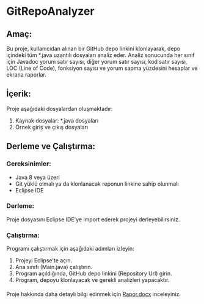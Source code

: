 # GitRepoAnalyzer

## Amaç:
Bu proje, kullanıcıdan alınan bir GitHub depo linkini klonlayarak, depo içindeki tüm *.java uzantılı dosyaları analiz eder. Analiz sonucunda her sınıf için Javadoc yorum satır sayısı, diğer yorum satır sayısı, kod satır sayısı, LOC (Line of Code), fonksiyon sayısı ve yorum sapma yüzdesini hesaplar ve ekrana raporlar.

## İçerik:
Proje aşağıdaki dosyalardan oluşmaktadır:
1. Kaynak dosyalar: *.java dosyaları
2. Örnek giriş ve çıkış dosyaları

## Derleme ve Çalıştırma:
### Gereksinimler:
- Java 8 veya üzeri
- Git yüklü olmalı ya da klonlanacak reponun linkine sahip olunmalı
- Eclipse IDE

### Derleme:
Proje dosyasını Eclipse IDE'ye import ederek projeyi derleyebilirsiniz.

### Çalıştırma:
Programı çalıştırmak için aşağıdaki adımları izleyin:
1. Projeyi Eclipse'te açın.
2. Ana sınıfı (Main.java) çalıştırın.
3. Program açıldığında, GitHub depo linkini (Repository Url) girin.
4. Program, depoyu klonlayacak ve gerekli analizleri yapacaktır.

#### 
Proje hakkında daha detaylı bilgi edinmek için [Rapor.docx](Rapor.docx) inceleyiniz.
